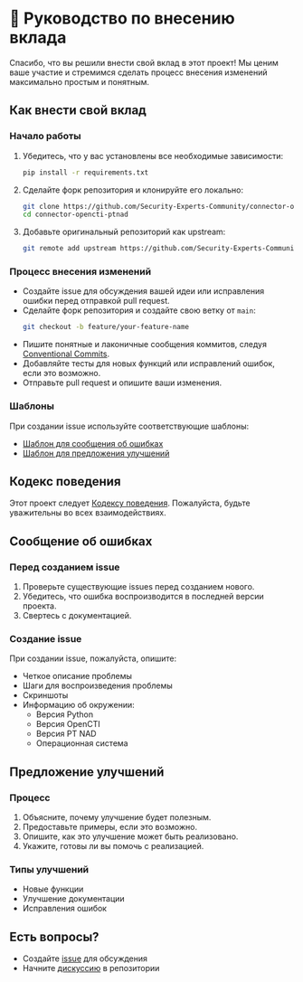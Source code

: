 # 🤝 Руководство по внесению вклада

Спасибо, что вы решили внести свой вклад в этот проект! Мы ценим ваше участие и стремимся сделать процесс внесения изменений максимально простым и понятным.

## Как внести свой вклад

### Начало работы

1. Убедитесь, что у вас установлены все необходимые зависимости:
   ```bash
   pip install -r requirements.txt
   ```

2. Сделайте форк репозитория и клонируйте его локально:
   ```bash
   git clone https://github.com/Security-Experts-Community/connector-opencti-ptnad.git
   cd connector-opencti-ptnad
   ```

3. Добавьте оригинальный репозиторий как upstream:
   ```bash
   git remote add upstream https://github.com/Security-Experts-Community/connector-opencti-ptnad.git
   ```

### Процесс внесения изменений

- Создайте issue для обсуждения вашей идеи или исправления ошибки перед отправкой pull request.
- Сделайте форк репозитория и создайте свою ветку от `main`:
  ```bash
  git checkout -b feature/your-feature-name
  ```
- Пишите понятные и лаконичные сообщения коммитов, следуя [Conventional Commits](https://www.conventionalcommits.org/).
- Добавляйте тесты для новых функций или исправлений ошибок, если это возможно.
- Отправьте pull request и опишите ваши изменения.

### Шаблоны

При создании issue используйте соответствующие шаблоны:
- [Шаблон для сообщения об ошибках](.github/ISSUE_TEMPLATE/form_for_bugs.yml)
- [Шаблон для предложения улучшений](.github/ISSUE_TEMPLATE/form_for_features.yml)

## Кодекс поведения

Этот проект следует [Кодексу поведения](CODE_OF_CONDUCT.md). Пожалуйста, будьте уважительны во всех взаимодействиях.

## Сообщение об ошибках

### Перед созданием issue

1. Проверьте существующие issues перед созданием нового.
2. Убедитесь, что ошибка воспроизводится в последней версии проекта.
3. Свертесь с документацией.

### Создание issue

При создании issue, пожалуйста, опишите:
- Четкое описание проблемы
- Шаги для воспроизведения проблемы
- Скриншоты
- Информацию об окружении:
  - Версия Python
  - Версия OpenCTI
  - Версия PT NAD
  - Операционная система

## Предложение улучшений

### Процесс

1. Объясните, почему улучшение будет полезным.
2. Предоставьте примеры, если это возможно.
3. Опишите, как это улучшение может быть реализовано.
4. Укажите, готовы ли вы помочь с реализацией.

### Типы улучшений

- Новые функции
- Улучшение документации
- Исправления ошибок

## Есть вопросы?

- Создайте [issue](https://github.com/Security-Experts-Community/connector-opencti-ptnad/issues) для обсуждения
- Начните [дискуссию](https://github.com/Security-Experts-Community/connector-opencti-ptnad/discussions) в репозитории